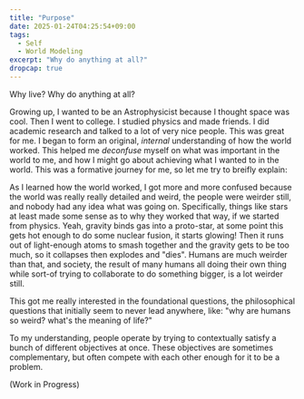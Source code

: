 ```yaml
---
title: "Purpose"
date: 2025-01-24T04:25:54+09:00
tags:
  - Self
  - World Modeling
excerpt: "Why do anything at all?"
dropcap: true
---
```


Why live? Why do anything at all?

Growing up, I wanted to be an Astrophysicist because I thought space was cool.
Then I went to college. I studied physics and made friends. I did academic research and talked to a lot of very nice people. This was great for me. I began to form an original, *internal* understanding of how the world worked. This helped me *deconfuse* myself on what was important in the world to me, and how I might go about achieving what I wanted to in the world. This was a formative journey for me, so let me try to breifly explain:

As I learned how the world worked, I got more and more confused because the world was really really detailed and weird, the people were weirder still, and nobody had any idea what was going on. Specifically, things like stars at least made some sense as to why they worked that way, if we started from physics. Yeah, gravity binds gas into a proto-star, at some point this gets hot enough to do some nuclear fusion, it starts glowing! Then it runs out of light-enough atoms to smash together and the gravity gets to be too much, so it collapses then explodes and "dies". Humans are much weirder than that, and society, the result of many humans all doing their own thing while sort-of trying to collaborate to do something bigger, is a lot weirder still.

This got me really interested in the foundational questions, the philosophical questions that initially seem to never lead anywhere, like: "why are humans so weird? what's the meaning of life?"

To my understanding, people operate by trying to contextually satisfy a bunch of different objectives at once. These objectives are sometimes complementary, but often compete with each other enough for it to be a problem. 

(Work in Progress)